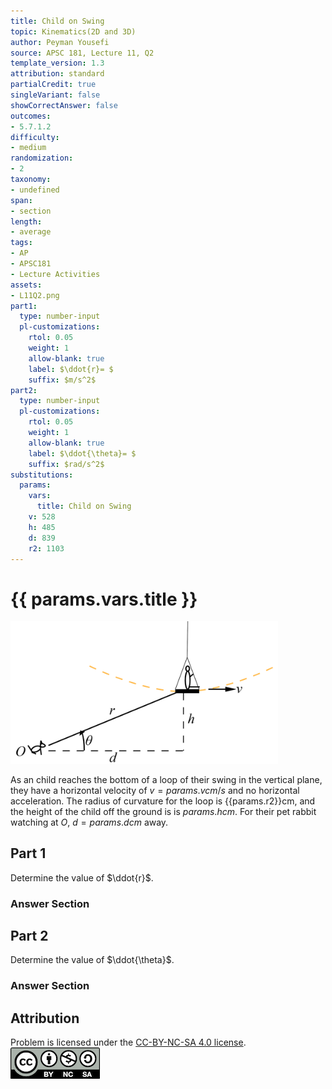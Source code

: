 ```yaml
---
title: Child on Swing
topic: Kinematics(2D and 3D)
author: Peyman Yousefi
source: APSC 181, Lecture 11, Q2
template_version: 1.3
attribution: standard
partialCredit: true
singleVariant: false
showCorrectAnswer: false
outcomes:
- 5.7.1.2
difficulty:
- medium
randomization:
- 2
taxonomy:
- undefined
span:
- section
length:
- average
tags:
- AP
- APSC181
- Lecture Activities
assets:
- L11Q2.png
part1:
  type: number-input
  pl-customizations:
    rtol: 0.05
    weight: 1
    allow-blank: true
    label: $\ddot{r}= $
    suffix: $m/s^2$
part2:
  type: number-input
  pl-customizations:
    rtol: 0.05
    weight: 1
    allow-blank: true
    label: $\ddot{\theta}= $
    suffix: $rad/s^2$
substitutions:
  params:
    vars:
      title: Child on Swing
    v: 528
    h: 485
    d: 839
    r2: 1103
---
```

# {{ params.vars.title }}
<img src="L11Q2.png" width=85%>

As an child reaches the bottom of a loop of their swing in the vertical plane, they have a horizontal velocity of $v = {{params.v}}cm/s$ and no horizontal acceleration.
The radius of curvature for the loop is {{params.r2}}cm, and the height of the child off the ground is is ${{params.h}}cm$.
For their pet rabbit watching at $O$, $d = {{params.d}}cm$ away.

## Part 1

Determine the value of $\ddot{r}$.

### Answer Section

## Part 2

Determine the value of $\ddot{\theta}$.

### Answer Section

## Attribution

Problem is licensed under the [CC-BY-NC-SA 4.0 license](https://creativecommons.org/licenses/by-nc-sa/4.0/).<br> ![The Creative Commons 4.0 license requiring attribution-BY, non-commercial-NC, and share-alike-SA license.](https://raw.githubusercontent.com/firasm/bits/master/by-nc-sa.png)